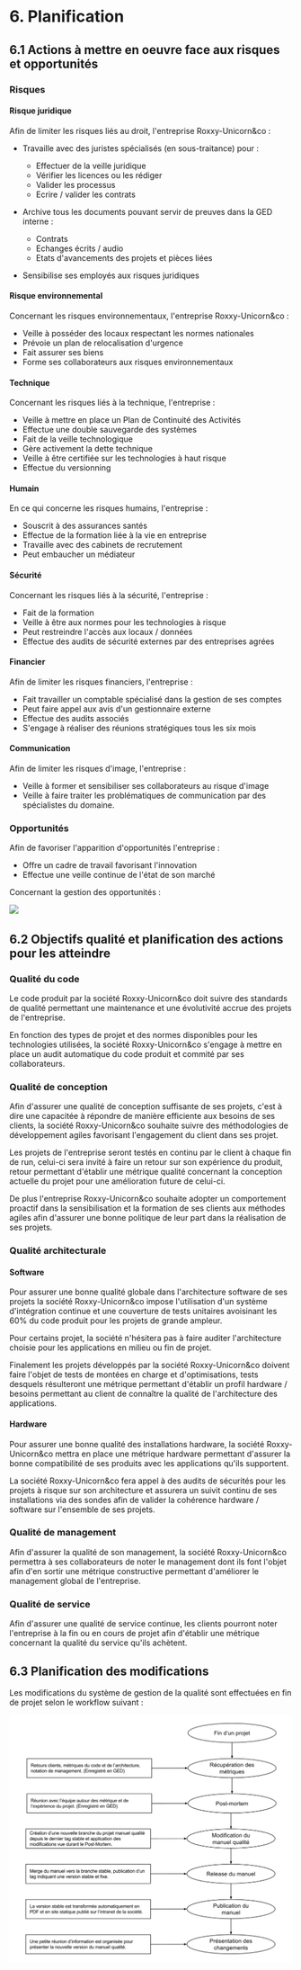 # 6. Planification

## 6.1 Actions à mettre en oeuvre face aux risques et opportunités

### Risques

#### Risque juridique

Afin de limiter les risques liés au droit, l'entreprise Roxxy-Unicorn&co :

- Travaille avec des juristes spécialisés (en sous-traitance) pour :
  - Effectuer de la veille juridique
  - Vérifier les licences ou les rédiger
  - Valider les processus
  - Ecrire / valider les contrats

- Archive tous les documents pouvant servir de preuves dans la GED interne :
  - Contrats
  - Echanges écrits / audio
  - Etats d'avancements des projets et pièces liées

- Sensibilise ses employés aux risques juridiques

#### Risque environnemental

Concernant les risques environnementaux, l'entreprise Roxxy-Unicorn&co :

- Veille à posséder des locaux respectant les normes nationales
- Prévoie un plan de relocalisation d'urgence
- Fait assurer ses biens
- Forme ses collaborateurs aux risques environnementaux

#### Technique

Concernant les risques liés à la technique, l'entreprise :

- Veille à mettre en place un Plan de Continuité des Activités
- Effectue une double sauvegarde des systèmes
- Fait de la veille technologique
- Gère activement la dette technique
- Veille à être certifiée sur les technologies à haut risque
- Effectue du versionning

#### Humain

En ce qui concerne les risques humains, l'entreprise :

- Souscrit à des assurances santés
- Effectue de la formation liée à la vie en entreprise
- Travaille avec des cabinets de recrutement
- Peut embaucher un médiateur

#### Sécurité

Concernant les risques liés à la sécurité, l'entreprise :

- Fait de la formation
- Veille à être aux normes pour les technologies à risque
- Peut restreindre l'accès aux locaux / données
- Effectue des audits de sécurité externes par des entreprises agrées

#### Financier

Afin de limiter les risques financiers, l'entreprise :

- Fait travailler un comptable spécialisé dans la gestion de ses comptes
- Peut faire appel aux avis d'un gestionnaire externe
- Effectue des audits associés
- S'engage à réaliser des réunions stratégiques tous les six mois

#### Communication

Afin de limiter les risques d'image, l'entreprise :

- Veille à former et sensibiliser ses collaborateurs au risque d'image
- Veille à faire traiter les problématiques de communication par des spécialistes
  du domaine.

  
### Opportunités

Afin de favoriser l'apparition d'opportunités l'entreprise :

- Offre un cadre de travail favorisant l'innovation
- Effectue une veille continue de l'état de son marché

Concernant la gestion des opportunités :

<img src="./Images/Schema/Flow chart opportunité.png"></img>

## 6.2 Objectifs qualité et planification des actions pour les atteindre

### Qualité du code

Le code produit par la société Roxxy-Unicorn&co doit suivre des standards de
qualité permettant une maintenance et une évolutivité accrue des projets de
l'entreprise.

En fonction des types de projet et des normes disponibles pour les technologies
utilisées, la société Roxxy-Unicorn&co s'engage à mettre en place un audit
automatique du code produit et commité par ses collaborateurs.

### Qualité de conception

Afin d'assurer une qualité de conception suffisante de ses projets, c'est à dire
une capacitée à répondre de manière efficiente aux besoins de ses clients, la
société Roxxy-Unicorn&co souhaite suivre des méthodologies de développement
agiles favorisant l'engagement du client dans ses projet.

Les projets de l'entreprise seront testés en continu par le client à chaque fin
de run, celui-ci sera invité à faire un retour sur son expérience du produit,
retour permettant d'établir une métrique qualité concernant la conception
actuelle du projet pour une amélioration future de celui-ci.

De plus l'entreprise Roxxy-Unicorn&co souhaite adopter un comportement proactif
dans la sensibilisation et la formation de ses clients aux méthodes agiles afin
d'assurer une bonne politique de leur part dans la réalisation de ses projets.

### Qualité architecturale

#### Software

Pour assurer une bonne qualité globale dans l'architecture software de ses
projets la société Roxxy-Unicorn&co impose l'utilisation d'un système
d'intégration continue et une couverture de tests unitaires avoisinant les 60%
du code produit pour les projets de grande ampleur.

Pour certains projet, la société n'hésitera pas à faire auditer l'architecture
choisie pour les applications en milieu ou fin de projet.

Finalement les projets développés par la société Roxxy-Unicorn&co doivent faire
l'objet de tests de montées en charge et d'optimisations, tests desquels résulteront une
métrique permettant d'établir un profil hardware / besoins permettant au client
de connaître la qualité de l'architecture des applications.

#### Hardware

Pour assurer une bonne qualité des installations hardware, la société
Roxxy-Unicorn&co mettra en place une métrique hardware permettant d'assurer la
bonne compatibilité de ses produits avec les applications qu'ils supportent.

La société Roxxy-Unicorn&co fera appel à des audits de sécurités pour les
projets à risque sur son architecture et assurera un suivit continu de ses
installations via des sondes afin de valider la cohérence hardware / software
sur l'ensemble de ses projets.

### Qualité de management

Afin d'assurer la qualité de son management, la société Roxxy-Unicorn&co
permettra à ses collaborateurs de noter le management dont ils font l'objet
afin d'en sortir une métrique constructive permettant d'améliorer le management
global de l'entreprise.

### Qualité de service

Afin d'assurer une qualité de service continue, les clients pourront noter
l'entreprise à la fin ou en cours de projet afin d'établir une métrique
concernant la qualité du service qu'ils achètent.


## 6.3 Planification des modifications

Les modifications du système de gestion de la qualité sont effectuées en fin de 
projet selon le workflow suivant :

<img src="./Images/Schema/workflow modif système qualité.png"></img>
